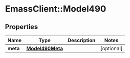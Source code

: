 # EmassClient::Model490

## Properties
Name | Type | Description | Notes
------------ | ------------- | ------------- | -------------
**meta** | [**Model490Meta**](Model490Meta.md) |  | [optional] 

